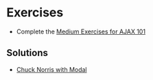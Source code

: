 # Exercises

* Complete the [Medium Exercises for AJAX 101](https://learn.digitalcrafts.com/immersive/lessons/building-interactive-uis/ajax-101/#medium)

## Solutions

* [Chuck Norris with Modal](https://github.com/seanrreid/chuck_2021/tree/add-modal)